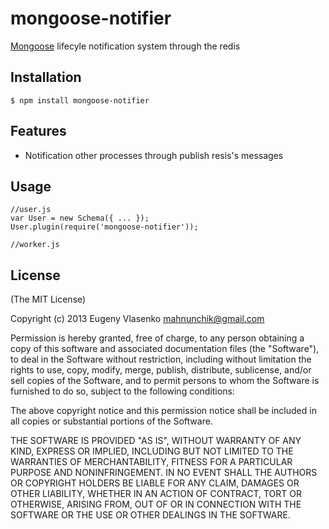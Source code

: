 # mongoose-notifier

[Mongoose](https://github.com/LearnBoost/mongoose) lifecyle notification system through the redis

## Installation

```
$ npm install mongoose-notifier
```

## Features

* Notification other processes through publish resis's messages

## Usage

```
//user.js
var User = new Schema({ ... });
User.plugin(require('mongoose-notifier'));
```

```
//worker.js
```

## License

(The MIT License)

Copyright (c) 2013 Eugeny Vlasenko <mahnunchik@gmail.com>

Permission is hereby granted, free of charge, to any person obtaining a copy
of this software and associated documentation files (the "Software"), to deal
in the Software without restriction, including without limitation the rights
to use, copy, modify, merge, publish, distribute, sublicense, and/or sell
copies of the Software, and to permit persons to whom the Software is
furnished to do so, subject to the following conditions:

The above copyright notice and this permission notice shall be included in
all copies or substantial portions of the Software.

THE SOFTWARE IS PROVIDED "AS IS", WITHOUT WARRANTY OF ANY KIND, EXPRESS OR
IMPLIED, INCLUDING BUT NOT LIMITED TO THE WARRANTIES OF MERCHANTABILITY,
FITNESS FOR A PARTICULAR PURPOSE AND NONINFRINGEMENT. IN NO EVENT SHALL THE
AUTHORS OR COPYRIGHT HOLDERS BE LIABLE FOR ANY CLAIM, DAMAGES OR OTHER
LIABILITY, WHETHER IN AN ACTION OF CONTRACT, TORT OR OTHERWISE, ARISING FROM,
OUT OF OR IN CONNECTION WITH THE SOFTWARE OR THE USE OR OTHER DEALINGS IN
THE SOFTWARE.